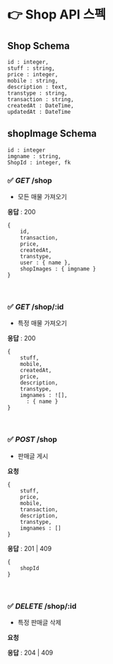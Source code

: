 # 👉 Shop API 스펙

## Shop Schema

```
id : integer,
stuff : string,
price : integer,
mobile : string,
description : text,
transtype : string,
transaction : string,
createdAt : DateTime,
updatedAt : DateTime
```

## shopImage Schema

```
id : integer
imgname : string,
ShopId : integer, fk
```

### ✅ _GET_ /shop

- 모든 매물 가져오기

**응답** : 200

```
{
    id,
    transaction,
    price,
    createdAt,
    transtype,
    user : { name },
    shopImages : { imgname }
}
```

<br>

### ✅ _GET_ /shop/:id

- 특정 매물 가져오기

**응답** : 200

```
{
    stuff,
    mobile,
    createdAt,
    price,
    description,
    transtype,
    imgnames : ![],
      : { name }
}
```

<br>

### ✅ _POST_ /shop

- 판매글 게시

**요청**

```
{
    stuff,
    price,
    mobile,
    transaction,
    description,
    transtype,
    imgnames : []
}
```

**응답** : 201 | 409

```
{
    shopId
}
```

<br>

### ✅ _DELETE_ /shop/:id

- 특정 판매글 삭제

**요청**

**응답** : 204 | 409

<br>
